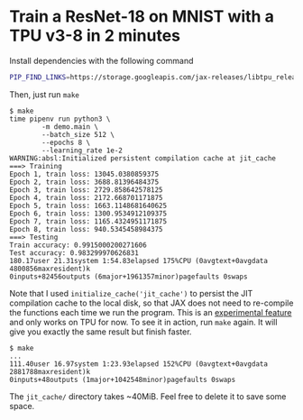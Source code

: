 # Train a ResNet-18 on MNIST with a TPU v3-8 in 2 minutes

Install dependencies with the following command

```bash
PIP_FIND_LINKS=https://storage.googleapis.com/jax-releases/libtpu_releases.html pipenv update
```

Then, just run `make`

```
$ make
time pipenv run python3 \
        -m demo.main \
        --batch_size 512 \
        --epochs 8 \
        --learning_rate 1e-2
WARNING:absl:Initialized persistent compilation cache at jit_cache
===> Training
Epoch 1, train loss: 13045.0380859375
Epoch 2, train loss: 3688.81396484375
Epoch 3, train loss: 2729.858642578125
Epoch 4, train loss: 2172.668701171875
Epoch 5, train loss: 1663.1148681640625
Epoch 6, train loss: 1300.9534912109375
Epoch 7, train loss: 1165.4324951171875
Epoch 8, train loss: 940.5345458984375
===> Testing
Train accuracy: 0.9915000200271606
Test accuracy: 0.983299970626831
180.17user 21.31system 1:54.83elapsed 175%CPU (0avgtext+0avgdata 4800856maxresident)k
0inputs+82456outputs (6major+1961357minor)pagefaults 0swaps
```

Note that I used `initialize_cache('jit_cache')` to persist the JIT compilation cache to the local disk,
so that JAX does not need to re-compile the functions each time we run the program.
This is an [experimental feature](https://github.com/google/jax/issues/2490) and only works on TPU for now.
To see it in action, run `make` again.
It will give you exactly the same result but finish faster.

```
$ make
...
111.40user 16.97system 1:23.93elapsed 152%CPU (0avgtext+0avgdata 2881788maxresident)k
0inputs+48outputs (1major+1042548minor)pagefaults 0swaps
```

The `jit_cache/` directory takes ~40MiB.
Feel free to delete it to save some space.
